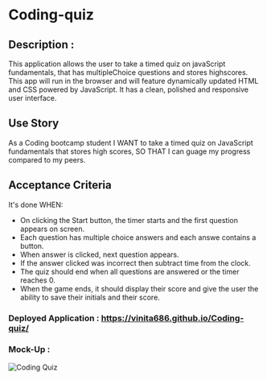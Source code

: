 # Coding-quiz
## Description : 
This application allows the user to take a timed quiz on javaScript fundamentals,
that has multipleChoice questions and stores highscores. This app will run in the browser and will feature dynamically updated HTML and CSS powered by JavaScript. It has a clean, polished and responsive user interface.

## Use Story 
As a Coding bootcamp student I WANT to take a timed quiz on JavaScript fundamentals that stores high scores,
SO THAT I can guage my progress compared to my peers.

## Acceptance Criteria 
It's done WHEN:
- On clicking the Start button, the timer starts and the first question appears on screen.
- Each question has multiple choice answers and each answe contains a button.
- When answer is clicked, next question appears.
- If the answer clicked was incorrect then subtract time from the clock.
- The quiz should end when all questions are answered or the timer reaches 0.
- When the game ends, it should display their score and give the user the ability to save their initials and their score.

### Deployed Application : https://vinita686.github.io/Coding-quiz/

### Mock-Up :

![Coding Quiz](https://user-images.githubusercontent.com/119357556/216356732-1a1a802a-e437-49dc-bde5-5f9fcdc6e60f.gif)













